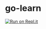# go-learn

[![Run on Repl.it](https://repl.it/badge/github/karan-vk/go-learn)](https://repl.it/github/karan-vk/go-learn)